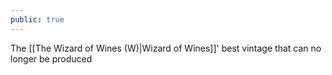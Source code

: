 ```yaml
---
public: true
---
```

The [[The Wizard of Wines (W)|Wizard of Wines]]' best vintage that can no longer be produced